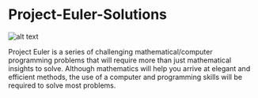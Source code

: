 # Project-Euler-Solutions

![alt text](https://pin.it/2vXml8l.png)

Project Euler is a series of challenging mathematical/computer programming problems that will require more than just mathematical insights to solve. Although mathematics will help you arrive at elegant and efficient methods, the use of a computer and programming skills will be required to solve most problems.
